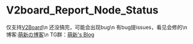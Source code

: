 # V2board_Report_Node_Status
仅支持[V2Board](https://github/v2board/v2board)\n
还没搞完，可能会出现bug\n
有bug提issues，看见会修的\n
博客:[萌新の博客](https://blog.mengx.fun/)\n
TG群：[萌新's Blog](https://t.me/mengxblog)
